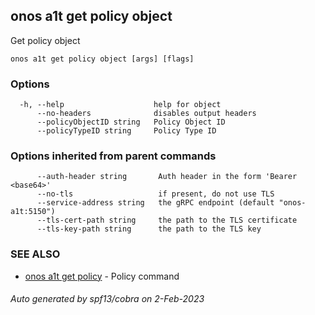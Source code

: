<!--
SPDX-FileCopyrightText: 2019-present Open Networking Foundation <info@opennetworking.org>

SPDX-License-Identifier: Apache-2.0
-->

## onos a1t get policy object

Get policy object

```
onos a1t get policy object [args] [flags]
```

### Options

```
  -h, --help                    help for object
      --no-headers              disables output headers
      --policyObjectID string   Policy Object ID
      --policyTypeID string     Policy Type ID
```

### Options inherited from parent commands

```
      --auth-header string       Auth header in the form 'Bearer <base64>'
      --no-tls                   if present, do not use TLS
      --service-address string   the gRPC endpoint (default "onos-a1t:5150")
      --tls-cert-path string     the path to the TLS certificate
      --tls-key-path string      the path to the TLS key
```

### SEE ALSO

* [onos a1t get policy](onos_a1t_get_policy.md)	 - Policy command

###### Auto generated by spf13/cobra on 2-Feb-2023
